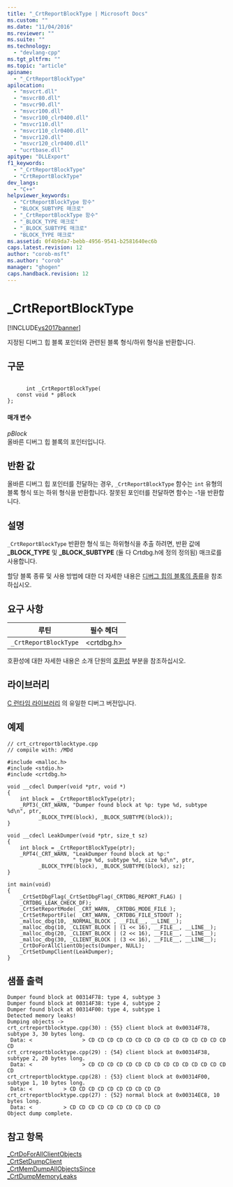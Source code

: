 ```yaml
---
title: "_CrtReportBlockType | Microsoft Docs"
ms.custom: ""
ms.date: "11/04/2016"
ms.reviewer: ""
ms.suite: ""
ms.technology: 
  - "devlang-cpp"
ms.tgt_pltfrm: ""
ms.topic: "article"
apiname: 
  - "_CrtReportBlockType"
apilocation: 
  - "msvcrt.dll"
  - "msvcr80.dll"
  - "msvcr90.dll"
  - "msvcr100.dll"
  - "msvcr100_clr0400.dll"
  - "msvcr110.dll"
  - "msvcr110_clr0400.dll"
  - "msvcr120.dll"
  - "msvcr120_clr0400.dll"
  - "ucrtbase.dll"
apitype: "DLLExport"
f1_keywords: 
  - "_CrtReportBlockType"
  - "CrtReportBlockType"
dev_langs: 
  - "C++"
helpviewer_keywords: 
  - "CrtReportBlockType 함수"
  - "BLOCK_SUBTYPE 매크로"
  - "_CrtReportBlockType 함수"
  - "_BLOCK_TYPE 매크로"
  - "_BLOCK_SUBTYPE 매크로"
  - "BLOCK_TYPE 매크로"
ms.assetid: 0f4b9da7-bebb-4956-9541-b2581640ec6b
caps.latest.revision: 12
author: "corob-msft"
ms.author: "corob"
manager: "ghogen"
caps.handback.revision: 12
---
```

# _CrtReportBlockType
[!INCLUDE[vs2017banner](../../assembler/inline/includes/vs2017banner.md)]

지정된 디버그 힙 블록 포인터와 관련된 블록 형식\/하위 형식을 반환합니다.  
  
## 구문  
  
```  
  
      int _CrtReportBlockType(  
   const void * pBlock  
};  
```  
  
#### 매개 변수  
 *pBlock*  
 올바른 디버그 힙 블록의 포인터입니다.  
  
## 반환 값  
 올바른 디버그 힙 포인터를 전달하는 경우,  `_CrtReportBlockType`  함수는  `int` 유형의 블록 형식 또는 하위 형식을 반환합니다.  잘못된 포인터를 전달하면 함수는 \-1을 반환합니다.  
  
## 설명  
 `_CrtReportBlockType`  반환한 형식 또는 하위형식을 추출 하려면, 반환 값에 **\_BLOCK\_TYPE** 및  **\_BLOCK\_SUBTYPE** \(둘 다 Crtdbg.h에 정의 정의됨\) 매크로를 사용합니다.  
  
 할당 블록 종류 및 사용 방법에 대한 더 자세한 내용은  [디버그 힙의 블록의 종류](../Topic/CRT%20Debug%20Heap%20Details.md#BKMK_Types_of_blocks_on_the_debug_heap)을 참조하십시오.  
  
## 요구 사항  
  
|루틴|필수 헤더|  
|--------|-----------|  
|`_CrtReportBlockType`|\<crtdbg.h\>|  
  
 호환성에 대한 자세한 내용은 소개 단원의 [호환성](../../c-runtime-library/compatibility.md) 부분을 참조하십시오.  
  
## 라이브러리  
 [C 런타임 라이브러리](../../c-runtime-library/crt-library-features.md) 의 유일한 디버그 버전입니다.  
  
## 예제  
  
```  
// crt_crtreportblocktype.cpp  
// compile with: /MDd  
  
#include <malloc.h>  
#include <stdio.h>  
#include <crtdbg.h>  
  
void __cdecl Dumper(void *ptr, void *)  
{  
    int block = _CrtReportBlockType(ptr);  
    _RPT3(_CRT_WARN, "Dumper found block at %p: type %d, subtype %d\n", ptr,  
          _BLOCK_TYPE(block), _BLOCK_SUBTYPE(block));  
}  
  
void __cdecl LeakDumper(void *ptr, size_t sz)  
{  
    int block = _CrtReportBlockType(ptr);  
    _RPT4(_CRT_WARN, "LeakDumper found block at %p:"  
                     " type %d, subtype %d, size %d\n", ptr,  
          _BLOCK_TYPE(block), _BLOCK_SUBTYPE(block), sz);  
}  
  
int main(void)  
{  
    _CrtSetDbgFlag(_CrtSetDbgFlag(_CRTDBG_REPORT_FLAG) |   
    _CRTDBG_LEAK_CHECK_DF);  
    _CrtSetReportMode( _CRT_WARN, _CRTDBG_MODE_FILE );  
    _CrtSetReportFile( _CRT_WARN, _CRTDBG_FILE_STDOUT );  
    _malloc_dbg(10, _NORMAL_BLOCK , __FILE__, __LINE__);  
    _malloc_dbg(10, _CLIENT_BLOCK | (1 << 16), __FILE__, __LINE__);  
    _malloc_dbg(20, _CLIENT_BLOCK | (2 << 16), __FILE__, __LINE__);  
    _malloc_dbg(30, _CLIENT_BLOCK | (3 << 16), __FILE__, __LINE__);  
    _CrtDoForAllClientObjects(Dumper, NULL);  
    _CrtSetDumpClient(LeakDumper);  
}  
```  
  
## 샘플 출력  
  
```  
Dumper found block at 00314F78: type 4, subtype 3  
Dumper found block at 00314F38: type 4, subtype 2  
Dumper found block at 00314F00: type 4, subtype 1  
Detected memory leaks!  
Dumping objects ->  
crt_crtreportblocktype.cpp(30) : {55} client block at 0x00314F78, subtype 3, 30 bytes long.  
 Data: <                > CD CD CD CD CD CD CD CD CD CD CD CD CD CD CD CD  
crt_crtreportblocktype.cpp(29) : {54} client block at 0x00314F38, subtype 2, 20 bytes long.  
 Data: <                > CD CD CD CD CD CD CD CD CD CD CD CD CD CD CD CD  
crt_crtreportblocktype.cpp(28) : {53} client block at 0x00314F00, subtype 1, 10 bytes long.  
 Data: <          > CD CD CD CD CD CD CD CD CD CD  
crt_crtreportblocktype.cpp(27) : {52} normal block at 0x00314EC8, 10 bytes long.  
 Data: <          > CD CD CD CD CD CD CD CD CD CD  
Object dump complete.  
```  
  
## 참고 항목  
 [\_CrtDoForAllClientObjects](../../c-runtime-library/reference/crtdoforallclientobjects.md)   
 [\_CrtSetDumpClient](../../c-runtime-library/reference/crtsetdumpclient.md)   
 [\_CrtMemDumpAllObjectsSince](../../c-runtime-library/reference/crtmemdumpallobjectssince.md)   
 [\_CrtDumpMemoryLeaks](../../c-runtime-library/reference/crtdumpmemoryleaks.md)